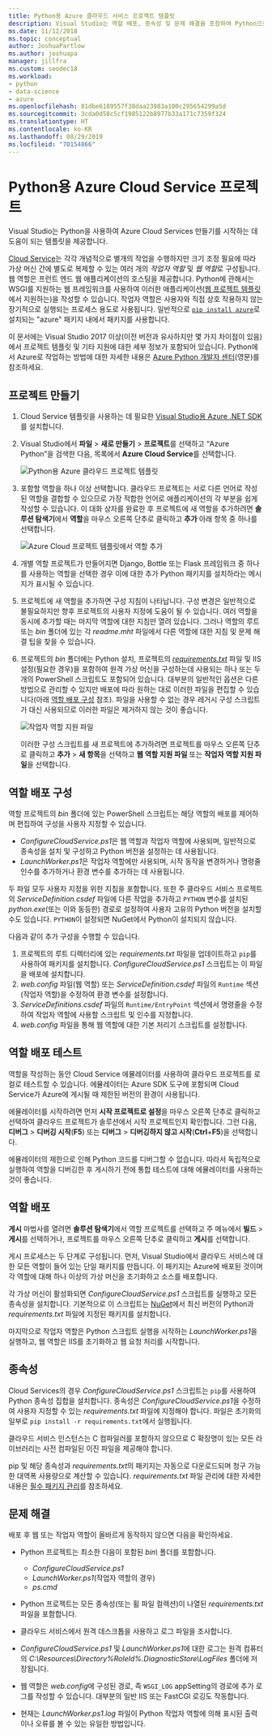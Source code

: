 ```yaml
---
title: Python용 Azure 클라우드 서비스 프로젝트 템플릿
description: Visual Studio는 역할 배포, 종속성 및 문제 해결을 포함하여 Python으로 작성된 Azure 클라우드 서비스용 템플릿을 제공합니다.
ms.date: 11/12/2018
ms.topic: conceptual
author: JoshuaPartlow
ms.author: joshuapa
manager: jillfra
ms.custom: seodec18
ms.workload:
- python
- data-science
- azure
ms.openlocfilehash: 81dbe6189557f38daa23983a100c295654299a5d
ms.sourcegitcommit: 3cda0d58c5cf1985122b8977b33a171c7359f324
ms.translationtype: HT
ms.contentlocale: ko-KR
ms.lasthandoff: 08/29/2019
ms.locfileid: "70154866"
---
```

# <a name="azure-cloud-service-projects-for-python"></a>Python용 Azure Cloud Service 프로젝트

Visual Studio는 Python을 사용하여 Azure Cloud Services 만들기를 시작하는 데 도움이 되는 템플릿을 제공합니다.

[Cloud Service](https://docs.microsoft.com/azure/cloud-services/)는 각각 개념적으로 별개의 작업을 수행하지만 크기 조정 필요에 따라 가상 머신 간에 별도로 복제할 수 있는 여러 개의 *작업자 역할* 및 *웹 역할*로 구성됩니다. 웹 역할은 프런트 엔드 웹 애플리케이션의 호스팅을 제공합니다. Python에 관해서는 WSGI를 지원하는 웹 프레임워크를 사용하여 이러한 애플리케이션([웹 프로젝트 템플릿](python-web-application-project-templates.md)에서 지원하는)을 작성할 수 있습니다. 작업자 역할은 사용자와 직접 상호 작용하지 않는 장기적으로 실행되는 프로세스 용도로 사용됩니다. 일반적으로 [`pip install azure`](https://pypi.org/project/azure)로 설치되는 "azure" 패키지 내에서 패키지를 사용합니다.

이 문서에는 Visual Studio 2017 이상(이전 버전과 유사하지만 몇 가지 차이점이 있음)에서 프로젝트 템플릿 및 기타 지원에 대한 세부 정보가 포함되어 있습니다. Python에서 Azure로 작업하는 방법에 대한 자세한 내용은 [Azure Python 개발자 센터](https://docs.microsoft.com/azure/python/)(영문)를 참조하세요.

## <a name="create-a-project"></a>프로젝트 만들기

1. Cloud Service 템플릿을 사용하는 데 필요한 [Visual Studio용 Azure .NET SDK](https://visualstudio.microsoft.com/vs/azure-tools/)를 설치합니다.
1. Visual Studio에서 **파일** > **새로 만들기** > **프로젝트**를 선택하고 “Azure Python”을 검색한 다음, 목록에서 **Azure Cloud Service**를 선택합니다.

    ![Python용 Azure 클라우드 프로젝트 템플릿](media/template-azure-cloud-project.png)

1. 포함할 역할을 하나 이상 선택합니다. 클라우드 프로젝트는 서로 다른 언어로 작성된 역할을 결합할 수 있으므로 가장 적합한 언어로 애플리케이션의 각 부분을 쉽게 작성할 수 있습니다. 이 대화 상자를 완료한 후 프로젝트에 새 역할을 추가하려면 **솔루션 탐색기**에서 **역할**을 마우스 오른쪽 단추로 클릭하고 **추가** 아래 항목 중 하나를 선택합니다.

    ![Azure Cloud 프로젝트 템플릿에서 역할 추가](media/template-azure-cloud-service-project-wizard.png)

1. 개별 역할 프로젝트가 만들어지면 Django, Bottle 또는 Flask 프레임워크 중 하나를 사용하는 역할을 선택한 경우 이에 대한 추가 Python 패키지를 설치하라는 메시지가 표시될 수 있습니다.

1. 프로젝트에 새 역할을 추가하면 구성 지침이 나타납니다. 구성 변경은 일반적으로 불필요하지만 향후 프로젝트의 사용자 지정에 도움이 될 수 있습니다. 여러 역할을 동시에 추가할 때는 마지막 역할에 대한 지침만 열려 있습니다. 그러나 역할의 루트 또는 *bin* 폴더에 있는 각 *readme.mht* 파일에서 다른 역할에 대한 지침 및 문제 해결 팁을 찾을 수 있습니다.

1. 프로젝트의 *bin* 폴더에는 Python 설치, 프로젝트의 [*requirements.txt*](#dependencies) 파일 및 IIS 설정(필요한 경우)을 포함하여 원격 가상 머신을 구성하는데 사용되는 하나 또는 두 개의 PowerShell 스크립트도 포함되어 있습니다. 대부분의 일반적인 옵션은 다른 방법으로 관리할 수 있지만 배포에 따라 원하는 대로 이러한 파일을 편집할 수 있습니다(아래 [역할 배포 구성](#configure-role-deployment) 참조). 파일을 사용할 수 없는 경우 레거시 구성 스크립트가 대신 사용되므로 이러한 파일은 제거하지 않는 것이 좋습니다.

    ![작업자 역할 지원 파일](media/template-azure-cloud-service-worker-role-support-files.png)

    이러한 구성 스크립트를 새 프로젝트에 추가하려면 프로젝트를 마우스 오른쪽 단추로 클릭하고 **추가** > **새 항목**을 선택하고 **웹 역할 지원 파일** 또는 **작업자 역할 지원 파일**을 선택합니다.

## <a name="configure-role-deployment"></a>역할 배포 구성

역할 프로젝트의 *bin* 폴더에 있는 PowerShell 스크립트는 해당 역할의 배포를 제어하며 편집하여 구성을 사용자 지정할 수 있습니다.

- *ConfigureCloudService.ps1*은 웹 역할과 작업자 역할에 사용되며, 일반적으로 종속성을 설치 및 구성하고 Python 버전을 설정하는 데 사용됩니다.
- *LaunchWorker.ps1*은 작업자 역할에만 사용되며, 시작 동작을 변경하거나 명령줄 인수를 추가하거나 환경 변수를 추가하는 데 사용됩니다.

두 파일 모두 사용자 지정을 위한 지침을 포함합니다. 또한 주 클라우드 서비스 프로젝트의 *ServiceDefinition.csdef* 파일에 다른 작업을 추가하고 `PYTHON` 변수를 설치된 *python.exe*(또는 이와 동등한) 경로로 설정하여 사용자 고유의 Python 버전을 설치할 수도 있습니다. `PYTHON`이 설정되면 NuGet에서 Python이 설치되지 않습니다.

다음과 같이 추가 구성을 수행할 수 있습니다.

1. 프로젝트의 루트 디렉터리에 있는 *requirements.txt* 파일을 업데이트하고 `pip`를 사용하여 패키지를 설치합니다. *ConfigureCloudService.ps1* 스크립트는 이 파일을 배포에 설치합니다.
1. *web.config* 파일(웹 역할) 또는 *ServiceDefinition.csdef* 파일의 `Runtime` 섹션(작업자 역할)을 수정하여 환경 변수를 설정합니다.
1. *ServiceDefinitions.csdef* 파일의 `Runtime/EntryPoint` 섹션에서 명령줄을 수정하여 작업자 역할에 사용할 스크립트 및 인수를 지정합니다.
1. *web.config* 파일을 통해 웹 역할에 대한 기본 처리기 스크립트를 설정합니다.

## <a name="test-role-deployment"></a>역할 배포 테스트

역할을 작성하는 동안 Cloud Service 에뮬레이터를 사용하여 클라우드 프로젝트를 로컬로 테스트할 수 있습니다. 에뮬레이터는 Azure SDK 도구에 포함되며 Cloud Service가 Azure에 게시될 때 제한된 버전의 환경이 사용됩니다.

에뮬레이터를 시작하려면 먼저 **시작 프로젝트로 설정**을 마우스 오른쪽 단추로 클릭하고 선택하여 클라우드 프로젝트가 솔루션에서 시작 프로젝트인지 확인합니다. 그런 다음, **디버그** > **디버깅 시작**(**F5**) 또는 **디버그** > **디버깅하지 않고 시작**(**Ctrl**+**F5**)을 선택합니다.

에뮬레이터의 제한으로 인해 Python 코드를 디버그할 수 없습니다. 따라서 독립적으로 실행하여 역할을 디버깅한 후 게시하기 전에 통합 테스트에 대해 에뮬레이터를 사용하는 것이 좋습니다.

## <a name="deploy-a-role"></a>역할 배포

**게시** 마법사를 열려면 **솔루션 탐색기**에서 역할 프로젝트를 선택하고 주 메뉴에서 **빌드** > **게시**를 선택하거나, 프로젝트를 마우스 오른쪽 단추로 클릭하고 **게시**를 선택합니다.

게시 프로세스는 두 단계로 구성됩니다. 먼저, Visual Studio에서 클라우드 서비스에 대한 모든 역할이 들어 있는 단일 패키지를 만듭니다. 이 패키지는 Azure에 배포된 것이며 각 역할에 대해 하나 이상의 가상 머신을 초기화하고 소스를 배포합니다.

각 가상 머신이 활성화되면 *ConfigureCloudService.ps1* 스크립트를 실행하고 모든 종속성을 설치합니다. 기본적으로 이 스크립트는 [NuGet](https://www.nuget.org/packages?q=Tags%3A%22python%22+Authors%3A%22Python+Software+Foundation%22)에서 최신 버전의 Python과 *requirements.txt* 파일에 지정된 패키지를 설치합니다.

마지막으로 작업자 역할은 Python 스크립트 실행을 시작하는 *LaunchWorker.ps1*을 실행하고, 웹 역할은 IIS를 초기화하고 웹 요청 처리를 시작합니다.

## <a name="dependencies"></a>종속성

Cloud Services의 경우 *ConfigureCloudService.ps1* 스크립트는 `pip`를 사용하여 Python 종속성 집합을 설치합니다. 종속성은 *ConfigureCloudService.ps1*을 수정하여 사용자 지정할 수 있는 *requirements.txt* 파일에 지정해야 합니다. 파일은 초기화의 일부로 `pip install -r requirements.txt`에서 실행됩니다.

클라우드 서비스 인스턴스는 C 컴파일러를 포함하지 않으므로 C 확장명이 있는 모든 라이브러리는 사전 컴파일된 이진 파일을 제공해야 합니다.

pip 및 해당 종속성과 *requirements.txt*의 패키지는 자동으로 다운로드되며 청구 가능한 대역폭 사용량으로 계산할 수 있습니다. *requirements.txt* 파일 관리에 대한 자세한 내용은 [필수 패키지 관리](managing-required-packages-with-requirements-txt.md)를 참조하세요.

## <a name="troubleshooting"></a>문제 해결

배포 후 웹 또는 작업자 역할이 올바르게 동작하지 않으면 다음을 확인하세요.

- Python 프로젝트는 최소한 다음이 포함된 *bin\\* 폴더를 포함합니다.

  - *ConfigureCloudService.ps1*
  - *LaunchWorker.ps1*(작업자 역할의 경우)
  - *ps.cmd*

- Python 프로젝트는 모든 종속성(또는 휠 파일 컬렉션)이 나열된 *requirements.txt* 파일을 포함합니다.
- 클라우드 서비스에서 원격 데스크톱을 사용하고 로그 파일을 조사합니다.
- *ConfigureCloudService.ps1* 및 *LaunchWorker.ps1*에 대한 로그는 원격 컴퓨터의 *C:\Resources\Directory\%RoleId%.DiagnosticStore\LogFiles* 폴더에 저장됩니다.
- 웹 역할은 *web.config*에 구성된 경로, 즉 `WSGI_LOG` appSetting의 경로에 추가 로그를 작성할 수 있습니다. 대부분의 일반 IIS 또는 FastCGI 로깅도 작동합니다.
- 현재는 *LaunchWorker.ps1.log* 파일이 Python 작업자 역할에 의해 표시된 출력이나 오류를 볼 수 있는 유일한 방법입니다.

